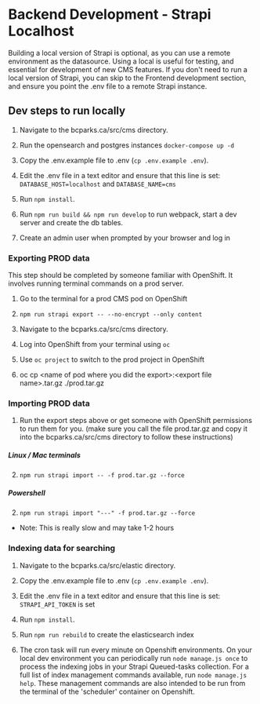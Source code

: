 # Backend Development - Strapi Localhost

Building a local version of Strapi is optional, as you can use a remote environment as the datasource. Using a local is useful for testing, and essential for development of new CMS features. If you don't need to run a local version of Strapi, you can skip to the Frontend development section, and ensure you point the .env file to a remote Strapi instance.

## Dev steps to run locally

1. Navigate to the bcparks.ca/src/cms directory.

2. Run the opensearch and postgres instances `docker-compose up -d`

3.  Copy the .env.example file to .env (`cp .env.example .env`). 

5.  Edit the .env file in a text editor and ensure that this line is set: `DATABASE_HOST=localhost` and `DATABASE_NAME=cms`

6. Run `npm install`.

7. Run `npm run build && npm run develop` to run webpack, start a dev server and create the db tables.

8. Create an admin user when prompted by your browser and log in


### Exporting PROD data

This step should be completed by someone familiar with OpenShift.  It involves running terminal commands on a prod server.  

1. Go to the terminal for a prod CMS pod on OpenShift

2. `npm run strapi export -- --no-encrypt --only content`

3. Navigate to the bcparks.ca/src/cms directory.

4. Log into OpenShift from your terminal using `oc`

5. Use `oc project` to switch to the prod project in OpenShift

6. oc cp \<name of pod where you did the export>:\<export file name>.tar.gz ./prod.tar.gz


### Importing PROD data

1. Run the export steps above or get someone with OpenShift permissions to run them for you. (make sure you call the file prod.tar.gz and copy it into the bcparks.ca/src/cms directory to follow these instructions)

##### Linux / Mac terminals

2. `npm run strapi import -- -f prod.tar.gz --force`

##### Powershell

2. `npm run strapi import "---" -f prod.tar.gz --force`

- Note: This is really slow and may take 1-2 hours

### Indexing data for searching

1. Navigate to the bcparks.ca/src/elastic directory.

2. Copy the .env.example file to .env (`cp .env.example .env`). 

3. Edit the .env file in a text editor and ensure that this line is set: `STRAPI_API_TOKEN` is set

4. Run `npm install`.

5. Run `npm run rebuild` to create the elasticsearch index

6. The cron task will run every minute on Openshift environments. On your local dev environment you can periodically run `node manage.js once` to process the indexing jobs in your Strapi Queued-tasks collection. For a full list of index management commands available, run `node manage.js help`. These management commands are also intended to be run from the terminal of the 'scheduler' container on Openshift.